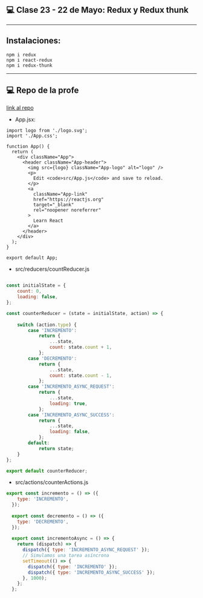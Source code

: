 ## :computer: Clase 23 - 22 de Mayo: Redux y Redux thunk

---

## Instalaciones:

```
npm i redux
npm i react-redux
npm i redux-thunk
```

---

## :computer: Repo de la profe

[link al repo](https://github.com/GiselaFlores/Redux-contador)

- App.jsx:

```JSX
import logo from './logo.svg';
import './App.css';

function App() {
  return (
    <div className="App">
      <header className="App-header">
        <img src={logo} className="App-logo" alt="logo" />
        <p>
          Edit <code>src/App.js</code> and save to reload.
        </p>
        <a
          className="App-link"
          href="https://reactjs.org"
          target="_blank"
          rel="noopener noreferrer"
        >
          Learn React
        </a>
      </header>
    </div>
  );
}

export default App;
```

- src/reducers/countReducer.js

```Javascript

const initialState = {
    count: 0,
    loading: false,
};

const counterReducer = (state = initialState, action) => {
    
    switch (action.type) {
        case 'INCREMENTO':
            return {
                ...state,
                count: state.count + 1,
            };
        case 'DECREMENTO':
            return {
                ...state,
                count: state.count - 1,
            };
        case 'INCREMENTO_ASYNC_REQUEST':
            return {
                ...state,
                loading: true,
            };
        case 'INCREMENTO_ASYNC_SUCCESS':
            return {
                ...state,
                loading: false,
            };
        default:
            return state;
    }
};

export default counterReducer;
```

- src/actions/counterActions.js

```Javascript
export const incremento = () => ({
    type: 'INCREMENTO',
  });
  
  export const decremento = () => ({
    type: 'DECREMENTO',
  });
  
  export const incrementoAsync = () => {
    return (dispatch) => {
      dispatch({ type: 'INCREMENTO_ASYNC_REQUEST' });
      // Simulamos una tarea asíncrona
      setTimeout(() => {
        dispatch({ type: 'INCREMENTO' });
        dispatch({ type: 'INCREMENTO_ASYNC_SUCCESS' });
      }, 1000);
    };
  };
```

